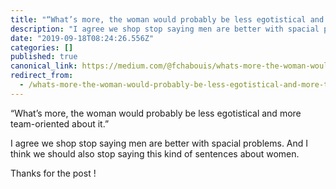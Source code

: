 ```yaml
---
title: "“What’s more, the woman would probably be less egotistical and more team-oriented about it.”"
description: "I agree we shop stop saying men are better with spacial problems. And I think we should also stop saying this kind of sentences about…"
date: "2019-09-18T08:24:26.556Z"
categories: []
published: true
canonical_link: https://medium.com/@fchabouis/whats-more-the-woman-would-probably-be-less-egotistical-and-more-team-oriented-about-it-a0576e12311c
redirect_from:
  - /whats-more-the-woman-would-probably-be-less-egotistical-and-more-team-oriented-about-it-a0576e12311c
---
```


“What’s more, the woman would probably be less egotistical and more team-oriented about it.”

I agree we shop stop saying men are better with spacial problems. And I think we should also stop saying this kind of sentences about women.

Thanks for the post !

